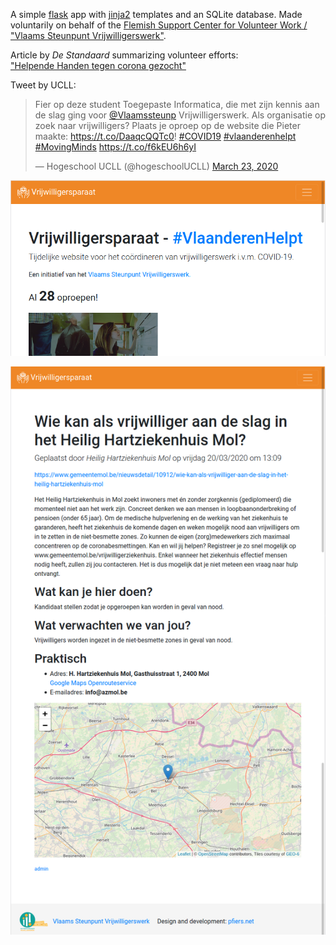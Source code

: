 A simple [flask](https://flask.palletsprojects.com) app with [jinja2](https://jinja.palletsprojects.com) templates and an SQLite database.
Made voluntarily on behalf of the [Flemish Support Center for Volunteer Work / "Vlaams Steunpunt Vrijwilligerswerk"](https://www.vlaanderenvrijwilligt.be/).

Article by *De Standaard* summarizing volunteer efforts:  
["Helpende Handen tegen corona gezocht"](https://www.standaard.be/cnt/dmf20200323_04899292)

Tweet by UCLL:
<blockquote class="twitter-tweet"><p lang="nl" dir="ltr">Fier op deze student Toegepaste Informatica, die met zijn kennis aan de slag ging voor <a href="https://twitter.com/Vlaamssteunp?ref_src=twsrc%5Etfw">@Vlaamssteunp</a> Vrijwilligerswerk. Als organisatie op zoek naar vrijwilligers? Plaats je oproep op de website die Pieter maakte: <a href="https://t.co/DaaqcQQTc0">https://t.co/DaaqcQQTc0</a>! <a href="https://twitter.com/hashtag/COVID19?src=hash&amp;ref_src=twsrc%5Etfw">#COVID19</a> <a href="https://twitter.com/hashtag/vlaanderenhelpt?src=hash&amp;ref_src=twsrc%5Etfw">#vlaanderenhelpt</a> <a href="https://twitter.com/hashtag/MovingMinds?src=hash&amp;ref_src=twsrc%5Etfw">#MovingMinds</a> <a href="https://t.co/f6kEU6h6yI">https://t.co/f6kEU6h6yI</a></p>&mdash; Hogeschool UCLL (@hogeschoolUCLL) <a href="https://twitter.com/hogeschoolUCLL/status/1242063205481971712?ref_src=twsrc%5Etfw">March 23, 2020</a></blockquote> 

![Screen capture of vrijwilligersparaat.be home screen](/content/vrijwilligersparaat.png "Home screen")

![Screen capture of a vacancy by a hospital](/content/vrijwilligersparaat-vacancy.png "Vacancy")
